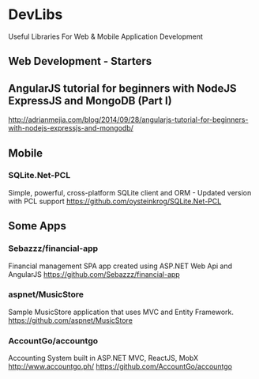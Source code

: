# DevLibs
Useful Libraries For Web & Mobile Application Development

Web Development - Starters
--

## AngularJS tutorial for beginners with NodeJS ExpressJS and MongoDB (Part I)
http://adrianmejia.com/blog/2014/09/28/angularjs-tutorial-for-beginners-with-nodejs-expressjs-and-mongodb/


Mobile
--

### SQLite.Net-PCL
Simple, powerful, cross-platform SQLite client and ORM - Updated version with PCL support
https://github.com/oysteinkrog/SQLite.Net-PCL



Some Apps
--

### Sebazzz/financial-app
Financial management SPA app created using ASP.NET Web Api and AngularJS
https://github.com/Sebazzz/financial-app

### aspnet/MusicStore
Sample MusicStore application that uses MVC and Entity Framework.
https://github.com/aspnet/MusicStore

### AccountGo/accountgo
Accounting System built in ASP.NET MVC, ReactJS, MobX http://www.accountgo.ph/
https://github.com/AccountGo/accountgo
